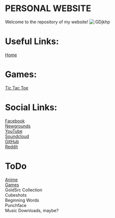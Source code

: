 # PERSONAL WEBSITE
Welcome to the repository of my website!
![:GDjkhp](https://count.getloli.com/get/@:GDjkhp?theme=rule34)

# Useful Links:
[Home](https://gdjkhp.github.io)

# Games:
[Tic Tac Toe](https://gdjkhp.github.io/games/tic-tac-toe)

# Social Links:
[Facebook](https://facebook.com/johnkennedy.pena.9)
\
[Newgrounds](http://jkhp.newgrounds.com/)
\
[YouTube](https://youtube.com/channel/UCDGRP1W4QbkDlweqoykRgmw/)
\
[Soundcloud](https://soundcloud.com/john-kennedy-pena)
\
[GitHub](https://github.com/GDjkhp/)
\
[Reddit](https://reddit.com/user/gdjkhp)

# ToDo

[Anime](https://gdjkhp.github.io/anime)
\
[Games](https://gdjkhp.github.io/games)
\
GoldSrc Collection
\
Cubeshots
\
Beginning Words
\
Punchface
\
Music Downloads, maybe?
